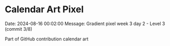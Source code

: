 # Calendar Art Pixel

Date: 2024-08-16 00:02:00
Message: Gradient pixel week 3 day 2 - Level 3 (commit 3/8)

Part of GitHub contribution calendar art
